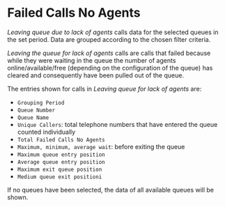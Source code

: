 # Failed Calls No Agents

*Leaving queue due to lack of agents* calls data 
for the selected queues in the set period.
Data are grouped according to the chosen filter criteria.

*Leaving the queue for lack of agents* calls are calls
that failed because while they were waiting in the queue the 
number of agents online/available/free (depending on the 
configuration of the queue) has cleared and consequently have 
been pulled out of the queue.

The entries shown for calls in *Leaving queue for lack of
agents* are:

- `Grouping Period`
- `Queue Number`
- `Queue Name`
- `Unique Callers`: total telephone numbers that have entered the queue
counted individually
- `Total Failed Calls No Agents`
- `Maximum, minimum, average wait`: before exiting the queue
- `Maximum queue entry position`
- `Average queue entry position`
- `Maximum exit queue position`
- `Medium queue exit positioni`

If no queues have been selected, the data of all available queues will 
be shown.
